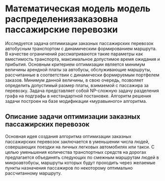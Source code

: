 # Математическая модель модель распределениязаказовна пассажирские перевозки

Исследуется задача оптимизации заказных пассажирских перевозок автобусным транспортом с динамическим формированием маршрута. В качестве ограничений рассматриваются такие параметры как вместимость транспорта, максимальное допустимое время ожидания и прибытия. Основным критерием оптимизации является минимум величины арендной платы за автобусы, обслуживающие маршруты, рассчитанные в соответствии с динамически формируемым портфелем заказов. Минимум данной величины, в свою очередь, позволяет определить допустимый размер платы, взимаемой с пассажира за перевозку.
Задача представляет собой NP-сложную задачу разделения графа на подграфы в нестандартной постановке. Алгоритм решения задачи построен на базе модификации «муравьиного» алгоритма.

## Описание задачи оптимизации заказных пассажирских перевозок

Основная идея создания алгоритма оптимизации заказных пассажирских перевозок заключается в уменьшении числа людей, совершающих поездки на личных легковых автомобилях или такси. С целью уменьшения количества транспортных средств на дорогах предлагается объединять следующих по смежным маршрутам людей в микроавтобусы, маршруты которых будут проходить через желаемые пункты назначения пассажиров по некоторому оптимально рассчитанному маршруту.
